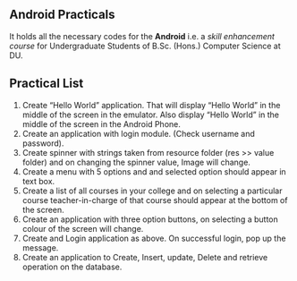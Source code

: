 ## Android Practicals

It holds all the necessary codes for the **Android** i.e. a _skill enhancement course_ for Undergraduate Students of B.Sc. (Hons.) Computer Science at DU.  

## Practical List  
1. Create  “Hello  World”  application.  That  will  display  “Hello  World”  in  the  middle  of  the  screen  in  the  emulator.  Also  display  “Hello  World”  in  the  middle  of  the  screen  in  the  Android Phone.   
2. Create an application with login module. (Check username and password).  
3. Create spinner with strings taken from resource folder (res >> value folder) and on changing the spinner value, Image will change.  
4. Create a menu with 5 options and and selected option should appear in text box.  
5. Create  a  list  of  all  courses  in  your  college  and  on  selecting  a  particular  course  teacher-in-charge of that course should appear at the bottom of the screen.  
6. Create  an  application  with  three  option  buttons,  on  selecting  a  button  colour  of  the  screen  will change.  
7. Create and Login application as above. On successful login, pop up the message.  
8. Create an application to Create, Insert, update, Delete and retrieve operation on the database.
